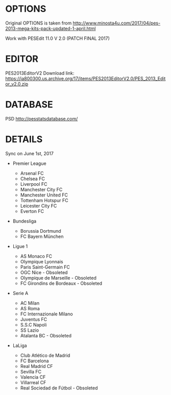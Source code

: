 # OPTIONS
Original OPTIONS is taken from 
http://www.minosta4u.com/2017/04/pes-2013-mega-kits-pack-updated-1-april.html

Work with PESEdit 11.0 V 2.0 (PATCH FINAL 2017)

# EDITOR 
PES2013EditorV2
Download link: https://ia800300.us.archive.org/17/items/PES2013EditorV2.0/PES_2013_Editor_v2.0.zip

# DATABASE
PSD
http://pesstatsdatabase.com/

# DETAILS
Sync on June 1st, 2017

* Premier League
	* Arsenal FC
	* Chelsea FC
	* Liverpool FC
	* Manchester City FC
	* Manchester United FC
	* Tottenham Hotspur FC
	* Leicester City FC 
	* Everton FC

* Bundesliga
	* Borussia Dortmund
	* FC Bayern München

* Ligue 1
	* AS Monaco FC 
	* Olympique Lyonnais
	* Paris Saint-Germain FC
	* OGC Nice - Obsoleted
	* Olympique de Marseille - Obsoleted
	* FC Girondins de Bordeaux - Obsoleted

* Serie A
	* AC Milan
	* AS Roma
	* FC Internazionale Milano
	* Juventus FC
	* S.S.C Napoli
	* SS Lazio
	* Atalanta BC - Obsoleted

* LaLiga
	* Club Atlético de Madrid
	* FC Barcelona
	* Real Madrid CF
	* Sevilla FC
	* Valencia CF
	* Villarreal CF
	* Real Sociedad de Fútbol - Obsoleted
